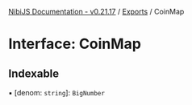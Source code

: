 [NibiJS Documentation - v0.21.17](../intro.md) / [Exports](../modules.md) / CoinMap

# Interface: CoinMap

## Indexable

▪ [denom: `string`]: `BigNumber`
